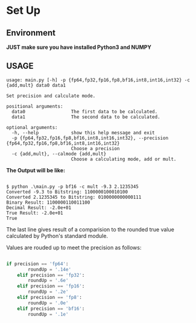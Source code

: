 # Set Up

## Environment

**JUST make sure you have installed Python3 and NUMPY**

## USAGE

```terminal
usage: main.py [-h] -p {fp64,fp32,fp16,fp8,bf16,int8,int16,int32} -c {add,mult} data0 data1

Set precision and calculate mode.

positional arguments:
  data0                 The first data to be calculated.
  data1                 The second data to be calculated.

optional arguments:
  -h, --help            show this help message and exit
  -p {fp64,fp32,fp16,fp8,bf16,int8,int16,int32}, --precision {fp64,fp32,fp16,fp8,bf16,int8,int16,int32}
                        Choose a precision
  -c {add,mult}, --calmode {add,mult}
                        Choose a calculating mode, add or mult.

```

**The Output will be like:**

```terminal

$ python .\main.py -p bf16 -c mult -9.3 2.1235345
Converted -9.3 to Bitstring: 1100000100010100
Converted 2.1235345 to Bitstring: 0100000000000111
Binary Result: 1100000110011100
Decimal Result: -2.0e+01
True Result: -2.0e+01
True

```

The last line gives result of a comparision to the rounded true value calculated by Python's standard module.

Values are rouded up to meet the precision as follows:

```python

if precision == 'fp64':
        roundUp = '.14e'
    elif precision == 'fp32':
        roundUp = '.6e'
    elif precision == 'fp16':
        roundUp = '.2e'
    elif precision == 'fp8':
        roundUp = '.0e'
    elif precision == 'bf16':
        roundUp = '.1e'

```